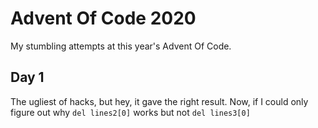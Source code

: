 # Advent Of Code 2020

My stumbling attempts at this year's Advent Of Code.

## Day 1

The ugliest of hacks, but hey, it gave the right result. Now, if I could only figure out why ```del lines2[0]``` works but not ```del lines3[0]```
